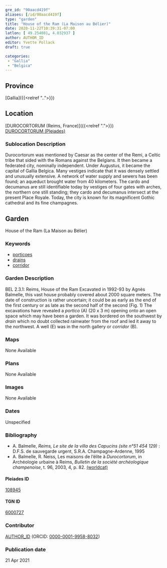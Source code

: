 ```yaml
---
gre_id: "90aacd419f"
aliases: [/id/90aacd419f]
type: "garden"
title: "House of the Ram (La Maison au Bélier)"
date: 2020-11-22T10:39:31-07:00
latlon: [ 49.254081, 4.032937 ]
author: AUTHOR_ID
editor: Yvette Pollack
draft: true

categories:
 - "Gallia"
 - "Belgica"
---
```


## Province
[Gallia]({{<relref "..">}})

## Location

[DUROCORTORUM (Reims, France)]({{<relref ".">}}) \
[DUROCORTORUM (Pleiades)](https://pleiades.stoa.org/places/108945)

<!--### Location Description-->

<!-- LEAVE THIS BLANK FOR NOW -->

<!--## Sublocation-->

<!--
[AREA WITHIN LOCATION, LIKE “PALATINE HILL”](GEOREFERENCE LINK)
A sublocation is any area larger than an individual garden, but located within a location. I would always try to include a link to a controlled vocabulary here if possible. This ID may well be different from the Garden ID, e.g., Pompeii versus a Garden in one of the houses which has its own Pleiades ID.
-->

### Sublocation Description

Durocortorum was mentioned by Caesar as the center of the Remi, a Celtic tribe that sided with the Romans against the Belgians. It then became a federated city, nominally independent.  Under Augustus, it became the capital of Gallia Belgica. Many vestiges indicate that it was densely settled and unusually extensive.   A network of water supply and sewers has been found; an aqueduct brought water from 40 kilometers.  The cardo and decumanus are still identifiable today by vestiges of four gates with arches, the northern one still standing; they cardo and decumanus intersect at the present Place Royale.  Today, the city is known for its magnificent Gothic cathedral and its fine champagnes.

## Garden
House of the Ram (La Maison au Bélier)

### Keywords
- [porticoes](http://vocab.getty.edu/page/aat/300004145)
- [drains](http://vocab.getty.edu/page/aat/300052564)
- [corridor](http://vocab.getty.edu/page/aat/300004294)



### Garden Description

BEL 2.3.1: Reims, House of the Ram
Excavated in 1992-93 by Agnès Balmelle, this vast house probably covered about 2000 square meters. The date of construction is rather uncertain; it could be as early as the end of the first century or as late as the second half of the second (Fig. 1)  The excavations have revealed a *portico* (A) (20 x 3 m) opening onto an open space which may have been a garden. It was bordered on the southwest by *drain* which no doubt collected rainwater from the roof and led it away to the northwest. A well (E) was in the north gallery or *corridor* (B).
<!-- Text comes from draft file-->



### Maps

None Available

### Plans

None Available
<!--
{{< image src="FILENAME" alt="ALT_TEXT" title="CAPTION" >}}
-->

### Images

None Available
<!--
{{< image src="FILENAME" alt="ALT_TEXT" title="CAPTION" >}}
-->

### Dates
Unspecified

### Bibliography
- A. Balmelle, *Reims, Le site de la villa des Capucins (site n°51 454 129)* : D.F.S. de sauvegarde urgent, S.R.A. Champagne-Ardenne, 1995  <!-- not on worldcat -->
- A. Balmelle, R. Neiss, Les maisons de l’élite à *Durocortorum*, in Archéologie urbaine à Reims, *Bulletin de la société archéologique champenoise*, t. 96, 2003, 4, p. 82. [(worldcat)](http://www.worldcat.org/oclc/718698064)

<!--#### Periodo ID-->

<!-- [PERIODO_ID](https://pleiades.stoa.org/places/PLEIADES_ID) -->

#### Pleiades ID

[108945](https://pleiades.stoa.org/places/108945)

#### TGN ID
[6000727](http://vocab.getty.edu/page/tgn/6000727)

### Contributor
[AUTHOR_ID](link) (ORCID: [0000-0001-9958-8032](https://orcid.org/0000-0001-9958-8032))

### Publication date

21 Apr 2021

<!--### Related articles-->

<!-- Links to other related articles. Leave blank for now -->